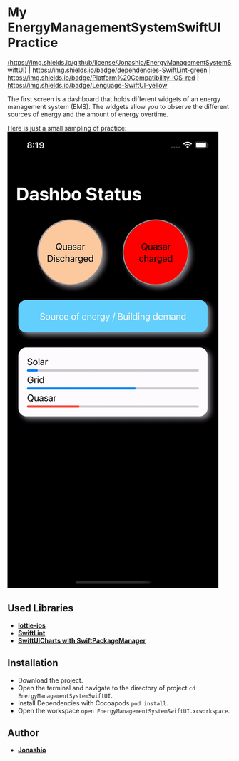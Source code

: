# My EnergyManagementSystemSwiftUI Practice

[(https://img.shields.io/github/license/Jonashio/EnergyManagementSystemSwiftUI)](https://img.shields.io/github/license/Jonashio/EnergyManagementSystemSwiftUI) | https://img.shields.io/badge/dependencies-SwiftLint-green | https://img.shields.io/badge/Platform%20Compatibility-iOS-red | https://img.shields.io/badge/Lenguage-SwiftUI-yellow


The first screen is a dashboard that holds different widgets of an energy management system (EMS). The widgets allow you to observe the different sources of energy and the amount of energy overtime.

Here is just a small sampling of practice:
![Example1](_Gifs/demoEMS.gif)


## Used Libraries

* [**lottie-ios**](https://github.com/airbnb/lottie-ios)
* [**SwiftLint**](https://github.com/realm/SwiftLint)
* [**SwiftUICharts with SwiftPackageManager**](https://github.com/willdale/SwiftUICharts)

## Installation

* Download the project.
* Open the terminal and navigate to the directory of project ```cd EnergyManagementSystemSwiftUI```.
* Install Dependencies with Cocoapods ```pod install```.
* Open the workspace ```open EnergyManagementSystemSwiftUI.xcworkspace```.
  
## Author

* [**Jonashio**](https://github.com/Jonashio)
